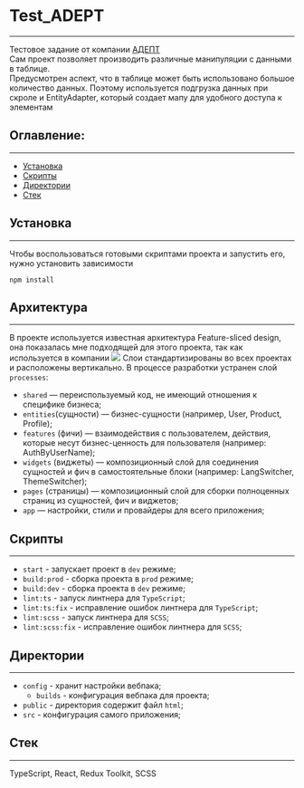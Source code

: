 # Test_ADEPT
***
Тестовое задание от компании [АДЕПТ](www.gk-adept.ru)</br>
Сам проект позволяет производить различные манипуляции с данными в таблице.</br>
Предусмотрен аспект, что в таблице может быть использовано большое количество данных.
Поэтому используется подгрузка данных при скроле и EntityAdapter, который создает мапу для удобного доступа к элементам

## Оглавление:
***
- [Установка](#установка)
- [Скрипты](#скрипты)
- [Директории](#директории)
- [Стек](#стек)

## Установка
***
Чтобы воспользоваться готовыми скриптами проекта и запустить его, нужно установить зависимости
```
npm install
```

## Архитектура
***
В проекте используется известная архитектура Feature-sliced design, она показалась мне подходящей для этого проекта, так как используется в компании
<img src="https://sun9-10.userapi.com/impg/ijuHbeU51ArxcrXrXhGkIEtr8ftoIfhuvaJpfg/mgtVhT6t7_g.jpg?size=972x488&quality=96&sign=5c2fb87967d624ff85a8e3775afbdd8f&type=album" />
Слои стандартизированы во всех проектах и расположены вертикально.
В процессе разработки устранен слой `processes`:

- `shared` — переиспользуемый код, не имеющий отношения к специфике бизнеса;
- `entities`(сущности) — бизнес-сущности (например, User, Product, Profile);
- `features` (фичи) — взаимодействия с пользователем, действия, которые несут бизнес-ценность для пользователя (например: AuthByUserName);
- `widgets` (виджеты) — композиционный слой для соединения сущностей и фич в самостоятельные блоки (например: LangSwitcher, ThemeSwitcher);
- `pages` (страницы) — композиционный слой для сборки полноценных страниц из сущностей, фич и виджетов;
- `app` — настройки, стили и провайдеры для всего приложения;

## Скрипты
***
- `start` - запускает проект в `dev` режиме;
- `build:prod` - сборка проекта в `prod` режиме;
- `build:dev` - сборка проекта в `dev` режиме;
- `lint:ts` - запуск линтнера для `TypeScript`;
- `lint:ts:fix` - исправление ошибок линтнера для `TypeScript`;
- `lint:scss` - запуск линтнера для `SCSS`;
- `lint:scss:fix` - исправление ошибок линтнера для `SCSS`;

## Директории
***
- `config` - хранит настройки вебпака;
    - `builds` - конфигурация вебпака для проекта;
- `public` - директория содержит файл `html`;
- `src` - конфигурация самого приложения;

## Стек
***
TypeScript, React, Redux Toolkit, SCSS

